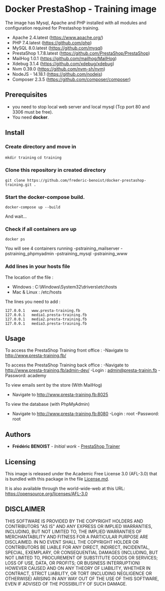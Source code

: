 # Docker PrestaShop - Training image

The image has Mysql, Apache and PHP installed with all modules and configuration required for Prestashop training. 

- Apache 2.4.latest (https://www.apache.org/) 
- PHP 7.4.latest (https://github.com/php)
- MySQL 8.0.latest (https://github.com/mysql)
- PrestaShop 1.7.8.latest (https://github.com/PrestaShop/PrestaShop)
- MailHog 1.0.1 (https://github.com/mailhog/MailHog)
- Xdebug 3.1.4 (https://github.com/xdebug/xdebug)
- Nvm 0.39.0 (https://github.com/nvm-sh/nvm)   
- NodeJS - 14.18.1 (https://github.com/nodejs)
- Composer 2.3.5 (https://github.com/composer/composer)

## Prerequisites

- you need to stop local web server and local mysql (Tcp port 80 and 3306 must be free).
- You need **docker**.

## Install

### Create directory and move in

``mkdir training``
``cd training``

### Clone this repository in created directory

``git clone https://github.com/frederic-benoist/docker-prestashop-training.git .``

### Start the docker-compose build.

``docker-compose up --build``

And wait...

### Check if all containers are up

``docker ps``

You will see 4 containers running
-pstraining_mailserver
-pstraining_phpmyadmin
-pstraining_mysql
-pstraining_www

### Add lines in your hosts file

The location of the file :
- Windows : C:\Windows\System32\drivers\etc\hosts
- Mac & Linux : /etc/hosts

The lines you need to add :
```
127.0.0.1   www.presta-training.fb
127.0.0.1   media1.presta-training.fb
127.0.0.1   media2.presta-training.fb
127.0.0.1   media3.presta-training.fb
```

## Usage

To access the PrestaShop Training front office :
-Navigate to http://www.presta-training.fb/

To access the PrestaShop Training back office :
-Navigate to http://www.presta-training.fb/admin-dev/
-Login : admin@presta-trainin.fb 
-Password: academy

To view emails sent by the store (With MailHog)
- Navigate to http://www.presta-training.fb:8025

To view the database (with PhpMyAdmin)
- Navigate to http://www.presta-training.fb:8080
-Login : root
-Password: root

## Authors

* **Frédéric BENOIST** - *Initial work* - [PrestaShop Trainer](https://www.fbenoist.com)

## Licensing
 
This image is released under the Academic Free License 3.0 (AFL-3.0)
that is bundled with this package in the file [License.md](License.md).

It is also available through the world-wide-web at this URL:
https://opensource.org/licenses/AFL-3.0
  
## DISCLAIMER
 
THIS SOFTWARE IS PROVIDED BY THE COPYRIGHT HOLDERS AND CONTRIBUTORS "AS IS" AND ANY EXPRESS OR IMPLIED WARRANTIES, INCLUDING, BUT NOT LIMITED TO, THE IMPLIED WARRANTIES OF MERCHANTABILITY AND FITNESS FOR A PARTICULAR PURPOSE ARE DISCLAIMED. IN NO EVENT SHALL THE COPYRIGHT HOLDER OR CONTRIBUTORS BE LIABLE FOR ANY DIRECT, INDIRECT, INCIDENTAL, SPECIAL, EXEMPLARY, OR CONSEQUENTIAL DAMAGES (INCLUDING, BUT NOT LIMITED TO, PROCUREMENT OF SUBSTITUTE GOODS OR SERVICES; LOSS OF USE, DATA, OR PROFITS; OR BUSINESS INTERRUPTION) HOWEVER CAUSED AND ON ANY THEORY OF LIABILITY, WHETHER IN CONTRACT, STRICT LIABILITY, OR TORT (INCLUDING NEGLIGENCE OR OTHERWISE) ARISING IN ANY WAY OUT OF THE USE OF THIS SOFTWARE, EVEN IF ADVISED OF THE POSSIBILITY OF SUCH DAMAGE.
